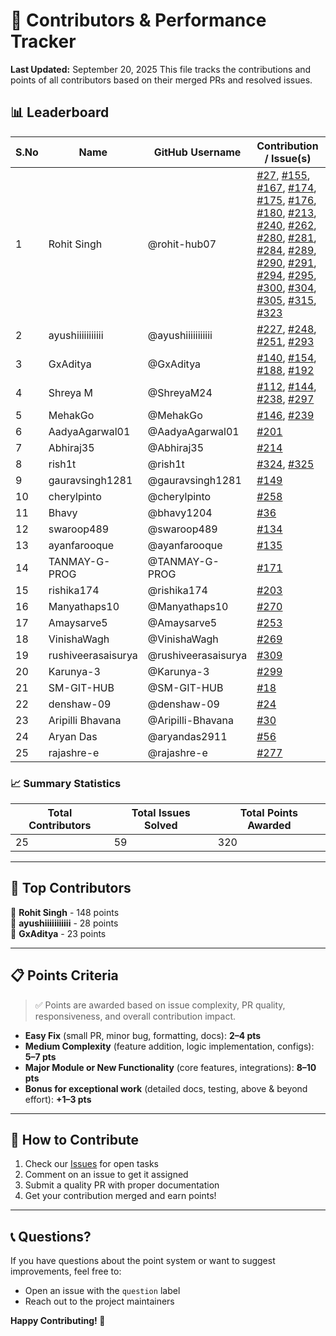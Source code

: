 # 👥 Contributors & Performance Tracker
**Last Updated:** September 20, 2025 
This file tracks the contributions and points of all contributors based on their merged PRs and resolved issues.

## 📊 Leaderboard
| S.No | Name              | GitHub Username     | Contribution / Issue(s)                                          | Points | Status |
|------|-------------------|---------------------|------------------------------------------------------------------|--------|--------|
| 1    | Rohit Singh       | @rohit-hub07        | [#27](https://github.com/adityagarwal15/JobSync/issues/27), [#155](https://github.com/adityagarwal15/JobSync/issues/155), [#167](https://github.com/adityagarwal15/JobSync/issues/167), [#174](https://github.com/adityagarwal15/JobSync/issues/174), [#175](https://github.com/adityagarwal15/JobSync/issues/175), [#176](https://github.com/adityagarwal15/JobSync/issues/176), [#180](https://github.com/adityagarwal15/JobSync/issues/180), [#213](https://github.com/adityagarwal15/JobSync/issues/213), [#240](https://github.com/adityagarwal15/JobSync/issues/240), [#262](https://github.com/adityagarwal15/JobSync/issues/262), [#280](https://github.com/adityagarwal15/JobSync/issues/280), [#281](https://github.com/adityagarwal15/JobSync/issues/281), [#284](https://github.com/adityagarwal15/JobSync/issues/284), [#289](https://github.com/adityagarwal15/JobSync/issues/289), [#290](https://github.com/adityagarwal15/JobSync/issues/290), [#291](https://github.com/adityagarwal15/JobSync/issues/291), [#294](https://github.com/adityagarwal15/JobSync/issues/294), [#295](https://github.com/adityagarwal15/JobSync/issues/295), [#300](https://github.com/adityagarwal15/JobSync/issues/300), [#304](https://github.com/adityagarwal15/JobSync/issues/304), [#305](https://github.com/adityagarwal15/JobSync/issues/305), [#315](https://github.com/adityagarwal15/JobSync/issues/315), [#323](https://github.com/adityagarwal15/JobSync/issues/323) | 148    | ✅     |
| 2    | ayushiiiiiiiiiii  | @ayushiiiiiiiiiii   | [#227](https://github.com/adityagarwal15/JobSync/issues/227), [#248](https://github.com/adityagarwal15/JobSync/issues/248), [#251](https://github.com/adityagarwal15/JobSync/issues/251), [#293](https://github.com/adityagarwal15/JobSync/issues/293) | 28     | ✅     |
| 3    | GxAditya          | @GxAditya           | [#140](https://github.com/adityagarwal15/JobSync/issues/140), [#154](https://github.com/adityagarwal15/JobSync/issues/154), [#188](https://github.com/adityagarwal15/JobSync/issues/188), [#192](https://github.com/adityagarwal15/JobSync/issues/192) | 23     | ✅     |
| 4    | Shreya M          | @ShreyaM24          | [#112](https://github.com/adityagarwal15/JobSync/issues/112), [#144](https://github.com/adityagarwal15/JobSync/issues/144), [#238](https://github.com/adityagarwal15/JobSync/issues/238), [#297](https://github.com/adityagarwal15/JobSync/issues/297) | 23     | ✅     |
| 5    | MehakGo           | @MehakGo            | [#146](https://github.com/adityagarwal15/JobSync/issues/146), [#239](https://github.com/adityagarwal15/JobSync/issues/239) | 12     | ✅     |
| 6    | AadyaAgarwal01    | @AadyaAgarwal01     | [#201](https://github.com/adityagarwal15/JobSync/issues/201) | 10     | ✅     |
| 7    | Abhiraj35         | @Abhiraj35          | [#214](https://github.com/adityagarwal15/JobSync/issues/214) | 10     | ✅     |
| 8    | rish1t            | @rish1t             | [#324](https://github.com/adityagarwal15/JobSync/issues/324), [#325](https://github.com/adityagarwal15/JobSync/issues/325) | 8      | ✅     |
| 9    | gauravsingh1281   | @gauravsingh1281    | [#149](https://github.com/adityagarwal15/JobSync/issues/149)     | 7      | ✅     |
| 10   | cherylpinto       | @cherylpinto        | [#258](https://github.com/adityagarwal15/JobSync/issues/258) | 7      | ✅     |
| 11   | Bhavy             | @bhavy1204          | [#36](https://github.com/yourusername/yourrepo/issues/36)       | 5      | ✅     |
| 12   | swaroop489        | @swaroop489         | [#134](https://github.com/adityagarwal15/JobSync/issues/134)     | 5      | ✅     |
| 13   | ayanfarooque      | @ayanfarooque       | [#135](https://github.com/adityagarwal15/JobSync/issues/135)     | 5      | ✅     |
| 14   | TANMAY-G-PROG     | @TANMAY-G-PROG      | [#171](https://github.com/adityagarwal15/JobSync/issues/171)     | 5      | ✅     |
| 15   | rishika174        | @rishika174         | [#203](https://github.com/adityagarwal15/JobSync/issues/203)     | 5      | ✅     |
| 16   | Manyathaps10      | @Manyathaps10       | [#270](https://github.com/adityagarwal15/JobSync/issues/270) | 5      | ✅     |
| 17   | Amaysarve5        | @Amaysarve5         | [#253](https://github.com/adityagarwal15/JobSync/issues/253) | 5      | ✅     |
| 18   | VinishaWagh       | @VinishaWagh        | [#269](https://github.com/adityagarwal15/JobSync/issues/269) | 5      | ✅     |
| 19   | rushiveerasaisurya| @rushiveerasaisurya | [#309](https://github.com/adityagarwal15/JobSync/issues/309) | 5      | ✅     |
| 20   | Karunya-3         | @Karunya-3          | [#299](https://github.com/adityagarwal15/JobSync/issues/299) | 5      | ✅     |
| 21   | SM-GIT-HUB        | @SM-GIT-HUB         | [#18](https://github.com/yourusername/yourrepo/issues/18)       | 3      | ✅     |
| 22   | denshaw-09        | @denshaw-09         | [#24](https://github.com/yourusername/yourrepo/issues/24)       | 3      | ✅     |
| 23   | Aripilli Bhavana  | @Aripilli-Bhavana   | [#30](https://github.com/yourusername/yourrepo/issues/30)       | 3      | ✅     |
| 24   | Aryan Das         | @aryandas2911       | [#56](https://github.com/yourusername/yourrepo/issues/56)       | 3      | ✅     |
| 25   | rajashre-e        | @rajashre-e         | [#277](https://github.com/adityagarwal15/JobSync/issues/277) | 3      | ✅     |

### 📈 Summary Statistics
| **Total Contributors** | **Total Issues Solved** | **Total Points Awarded** |
|------------------------|-------------------------|--------------------------|
| 25                     | 59                      | 320                      |

---

## 🏅 Top Contributors
🥇 **Rohit Singh** - 148 points  
🥈 **ayushiiiiiiiiiii** - 28 points  
🥉 **GxAditya** - 23 points  

---

## 📋 Points Criteria
> ✅ Points are awarded based on issue complexity, PR quality, responsiveness, and overall contribution impact.

- **Easy Fix** (small PR, minor bug, formatting, docs): **2–4 pts**  
- **Medium Complexity** (feature addition, logic implementation, configs): **5–7 pts**  
- **Major Module or New Functionality** (core features, integrations): **8–10 pts**  
- **Bonus for exceptional work** (detailed docs, testing, above & beyond effort): **+1–3 pts**

---

## 🎯 How to Contribute
1. Check our [Issues](https://github.com/adityagarwal15/JobSync/issues) for open tasks
2. Comment on an issue to get it assigned
3. Submit a quality PR with proper documentation
4. Get your contribution merged and earn points!

---

## 📞 Questions?
If you have questions about the point system or want to suggest improvements, feel free to:
- Open an issue with the `question` label
- Reach out to the project maintainers

**Happy Contributing! 🚀**
